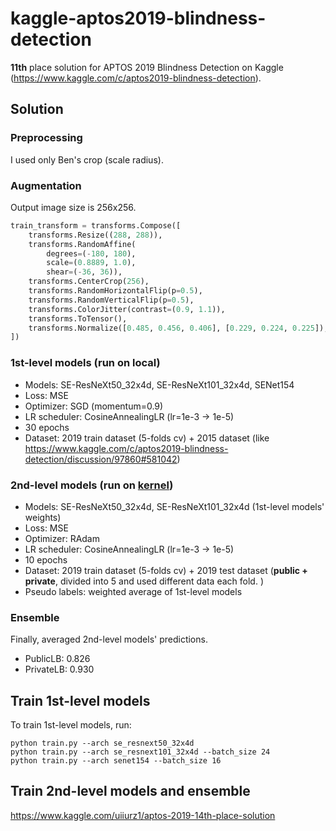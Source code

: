 # kaggle-aptos2019-blindness-detection
**11th** place solution for APTOS 2019 Blindness Detection on Kaggle (https://www.kaggle.com/c/aptos2019-blindness-detection).

## Solution
### Preprocessing
I used only Ben's crop (scale radius).

### Augmentation
Output image size is 256x256.
```python
train_transform = transforms.Compose([
    transforms.Resize((288, 288)),
    transforms.RandomAffine(
        degrees=(-180, 180),
        scale=(0.8889, 1.0),
        shear=(-36, 36)),
    transforms.CenterCrop(256),
    transforms.RandomHorizontalFlip(p=0.5),
    transforms.RandomVerticalFlip(p=0.5),
    transforms.ColorJitter(contrast=(0.9, 1.1)),
    transforms.ToTensor(),
    transforms.Normalize([0.485, 0.456, 0.406], [0.229, 0.224, 0.225]),
])
```

### 1st-level models (run on local)
- Models: SE-ResNeXt50\_32x4d, SE-ResNeXt101\_32x4d, SENet154
- Loss: MSE
- Optimizer: SGD (momentum=0.9)
- LR scheduler: CosineAnnealingLR (lr=1e-3 -> 1e-5)
- 30 epochs
- Dataset: 2019 train dataset (5-folds cv) + 2015 dataset (like https://www.kaggle.com/c/aptos2019-blindness-detection/discussion/97860#581042)

### 2nd-level models (run on [kernel](https://www.kaggle.com/uiiurz1/aptos-2019-14th-place-solution))
- Models: SE-ResNeXt50\_32x4d, SE-ResNeXt101\_32x4d (1st-level models' weights)
- Loss: MSE
- Optimizer: RAdam
- LR scheduler: CosineAnnealingLR (lr=1e-3 -> 1e-5)
- 10 epochs
- Dataset: 2019 train dataset (5-folds cv) + 2019 test dataset (**public + private**,  divided into 5 and used different data each fold. )
- Pseudo labels: weighted average of 1st-level models

### Ensemble
Finally, averaged 2nd-level models' predictions.

- PublicLB: 0.826
- PrivateLB: 0.930

## Train 1st-level models
To train 1st-level models, run:

```
python train.py --arch se_resnext50_32x4d
python train.py --arch se_resnext101_32x4d --batch_size 24
python train.py --arch senet154 --batch_size 16
```

## Train 2nd-level models and ensemble
https://www.kaggle.com/uiiurz1/aptos-2019-14th-place-solution
